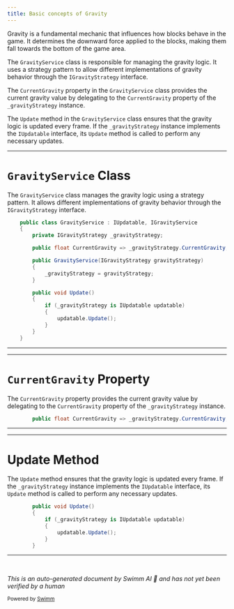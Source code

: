 ```yaml
---
title: Basic concepts of Gravity
---
```

Gravity is a fundamental mechanic that influences how blocks behave in the game. It determines the downward force applied to the blocks, making them fall towards the bottom of the game area.

The <SwmToken path="unity/four-block/Assets/game/logic/Gravity.cs" pos="6:5:5" line-data="    public class GravityService : IUpdatable, IGravityService">`GravityService`</SwmToken> class is responsible for managing the gravity logic. It uses a strategy pattern to allow different implementations of gravity behavior through the <SwmToken path="unity/four-block/Assets/game/logic/Gravity.cs" pos="8:3:3" line-data="        private IGravityStrategy _gravityStrategy;">`IGravityStrategy`</SwmToken> interface.

The <SwmToken path="unity/four-block/Assets/game/logic/Gravity.cs" pos="10:5:5" line-data="        public float CurrentGravity =&gt; _gravityStrategy.CurrentGravity;">`CurrentGravity`</SwmToken> property in the <SwmToken path="unity/four-block/Assets/game/logic/Gravity.cs" pos="6:5:5" line-data="    public class GravityService : IUpdatable, IGravityService">`GravityService`</SwmToken> class provides the current gravity value by delegating to the <SwmToken path="unity/four-block/Assets/game/logic/Gravity.cs" pos="10:5:5" line-data="        public float CurrentGravity =&gt; _gravityStrategy.CurrentGravity;">`CurrentGravity`</SwmToken> property of the <SwmToken path="unity/four-block/Assets/game/logic/Gravity.cs" pos="8:5:5" line-data="        private IGravityStrategy _gravityStrategy;">`_gravityStrategy`</SwmToken> instance.

The <SwmToken path="unity/four-block/Assets/game/logic/Gravity.cs" pos="17:5:5" line-data="        public void Update()">`Update`</SwmToken> method in the <SwmToken path="unity/four-block/Assets/game/logic/Gravity.cs" pos="6:5:5" line-data="    public class GravityService : IUpdatable, IGravityService">`GravityService`</SwmToken> class ensures that the gravity logic is updated every frame. If the <SwmToken path="unity/four-block/Assets/game/logic/Gravity.cs" pos="8:5:5" line-data="        private IGravityStrategy _gravityStrategy;">`_gravityStrategy`</SwmToken> instance implements the <SwmToken path="unity/four-block/Assets/game/logic/Gravity.cs" pos="6:9:9" line-data="    public class GravityService : IUpdatable, IGravityService">`IUpdatable`</SwmToken> interface, its <SwmToken path="unity/four-block/Assets/game/logic/Gravity.cs" pos="17:5:5" line-data="        public void Update()">`Update`</SwmToken> method is called to perform any necessary updates.

<SwmSnippet path="/unity/four-block/Assets/game/logic/Gravity.cs" line="6">

---

# <SwmToken path="unity/four-block/Assets/game/logic/Gravity.cs" pos="6:5:5" line-data="    public class GravityService : IUpdatable, IGravityService">`GravityService`</SwmToken> Class

The <SwmToken path="unity/four-block/Assets/game/logic/Gravity.cs" pos="6:5:5" line-data="    public class GravityService : IUpdatable, IGravityService">`GravityService`</SwmToken> class manages the gravity logic using a strategy pattern. It allows different implementations of gravity behavior through the <SwmToken path="unity/four-block/Assets/game/logic/Gravity.cs" pos="8:3:3" line-data="        private IGravityStrategy _gravityStrategy;">`IGravityStrategy`</SwmToken> interface.

```c#
    public class GravityService : IUpdatable, IGravityService
    {
        private IGravityStrategy _gravityStrategy;

        public float CurrentGravity => _gravityStrategy.CurrentGravity;

        public GravityService(IGravityStrategy gravityStrategy)
        {
            _gravityStrategy = gravityStrategy;
        }

        public void Update()
        {
            if (_gravityStrategy is IUpdatable updatable)
            {
                updatable.Update();
            }
        }
    }
```

---

</SwmSnippet>

<SwmSnippet path="/unity/four-block/Assets/game/logic/Gravity.cs" line="10">

---

# <SwmToken path="unity/four-block/Assets/game/logic/Gravity.cs" pos="10:5:5" line-data="        public float CurrentGravity =&gt; _gravityStrategy.CurrentGravity;">`CurrentGravity`</SwmToken> Property

The <SwmToken path="unity/four-block/Assets/game/logic/Gravity.cs" pos="10:5:5" line-data="        public float CurrentGravity =&gt; _gravityStrategy.CurrentGravity;">`CurrentGravity`</SwmToken> property provides the current gravity value by delegating to the <SwmToken path="unity/four-block/Assets/game/logic/Gravity.cs" pos="10:5:5" line-data="        public float CurrentGravity =&gt; _gravityStrategy.CurrentGravity;">`CurrentGravity`</SwmToken> property of the <SwmToken path="unity/four-block/Assets/game/logic/Gravity.cs" pos="10:9:9" line-data="        public float CurrentGravity =&gt; _gravityStrategy.CurrentGravity;">`_gravityStrategy`</SwmToken> instance.

```c#
        public float CurrentGravity => _gravityStrategy.CurrentGravity;
```

---

</SwmSnippet>

<SwmSnippet path="/unity/four-block/Assets/game/logic/Gravity.cs" line="17">

---

# Update Method

The <SwmToken path="unity/four-block/Assets/game/logic/Gravity.cs" pos="17:5:5" line-data="        public void Update()">`Update`</SwmToken> method ensures that the gravity logic is updated every frame. If the <SwmToken path="unity/four-block/Assets/game/logic/Gravity.cs" pos="19:4:4" line-data="            if (_gravityStrategy is IUpdatable updatable)">`_gravityStrategy`</SwmToken> instance implements the <SwmToken path="unity/four-block/Assets/game/logic/Gravity.cs" pos="19:8:8" line-data="            if (_gravityStrategy is IUpdatable updatable)">`IUpdatable`</SwmToken> interface, its <SwmToken path="unity/four-block/Assets/game/logic/Gravity.cs" pos="17:5:5" line-data="        public void Update()">`Update`</SwmToken> method is called to perform any necessary updates.

```c#
        public void Update()
        {
            if (_gravityStrategy is IUpdatable updatable)
            {
                updatable.Update();
            }
        }
```

---

</SwmSnippet>

&nbsp;

*This is an auto-generated document by Swimm AI 🌊 and has not yet been verified by a human*

<SwmMeta version="3.0.0" repo-id="Z2l0aHViJTNBJTNBREVNTy1ncmF2aXR5LWN1YmVzJTNBJTNBc3dpbW1pbw==" repo-name="DEMO-gravity-cubes" doc-type="overview"><sup>Powered by [Swimm](/)</sup></SwmMeta>
